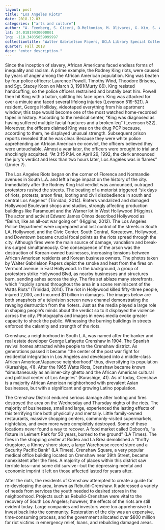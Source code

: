 ```yaml
---
layout: post
title: "Los Angeles Riots"
date: 2018-12-03
categories: ["arts and culture"]
author: "A. Feenberg, S. Ciceri, D.Melkonian, M. Olivares, G. Kim, S. Arikati"
lat: 34.01819930000001
lng: -118.34035059999997
collectiontitle: "Walter Gabrielson Papers, UCLA Library Special Collections"
quarter: Fall 2018
desc: "enter description."
---
```


Since the inception of slavery, African Americans faced endless forms of inequality and racism. A prime example, the Rodney King riots, were caused by years of anger among the African American population. King was beaten by four police officers: Laurence Powell, Timothy Wind, Theodore Briseno, and Sgt. Stacey Koon on March 3, 1991(Murty 86). King resisted handcuffing, so the police officers restrained and brutally beat him. Powell then hit King with a baton, splitting his face open. King was attacked for over a minute and faced several lifelong injuries (Levenson 519-521). A resident, George Holliday, videotaped everything from his apartment window; this tape would become one of the most watched home-recorded tapes in history. According to the medical center, “King was diagnosed as having suffered multiple facial fractures and a broken leg” (Levenson 522). Moreover, the officers claimed King was on the drug PCP because, according to them, he displayed unusual strength. Subsequent prison reports revealed that he was clear. Because they were white police apprehending an African American ex-convict, the officers believed they were untouchable. Almost a year later, the officers were brought to trial and shockingly acquitted. “At 3:15 P.M. on April 29, 1992, the clerk announced the jury's verdict and less than two hours later, Los Angeles was in flames” (Linder 7).

The Los Angeles Riots began on the corner of Florence and Normandie avenues in South L.A. and left a huge impact on the history of the city. Immediately after the Rodney King trial verdict was announced, outraged protestors rushed the streets. The beating of a motorist triggered “six days of riots, protests, arson fires, looting and civil disobedience in south and central Los Angeles” (Trinidad, 2014). Rioters vandalized and damaged Hollywood Boulevard shops and studios, strongly affecting production buildings like Paramount and the Warner lot in West Hollywood (Higgins). The actor and activist Edward James Olmos described Hollywood as “Beirut, like an all-out war going on” (Higgins, 2012). The Los Angeles Police Department were unprepared and lost control of the streets in South LA, Hollywood, and the Civic Center. South Central, Koreatown, Hollywood, and Downtown became crucial focal points as the riots spread through the city. Although fires were the main source of damage, vandalism and break-ins surged simultaneously. One consequence of the arson was the destruction of  Korean-owned businesses, increasing tensions between African American residents and Korean business owners. The photos taken by Walter Gabrielson Papers depict the smoke and heat from the fires on Vermont avenue in East Hollywood. In the background, a group of protestors strike Hollywood Blvd, as nearby businesses and structures burn, sending ashes across the sky. The fire set ablaze many storefronts, which “rapidly spread throughout the area in a scene reminiscent of the Watts Riots” (Trinidad, 2014). The riot in Hollywood killed fifty-three people, injured 2,000, and incurred $1 billion in damages. The images below are both snapshots of a television screen news channel demonstrating the ravaging destruction from the rioters. Just as the media played a large role in shaping people’s minds about the verdict so to it displayed the violence across the city. Photographs and images in news media evoke greater capacity to shock the public. Witnessing the burning buildings in streets enforced the calamity and strength of the riots. 

Crenshaw, a neighborhood in South L.A, was named after the banker and real estate developer George Lafayette Crenshaw in 1904. The Spanish revival homes attracted white people to the Crenshaw district. As generations passed it became “the center of the post war fight for residential integration in Los Angeles and developed into a middle-class African American/Japanese neighborhood” thus, diversifying its population (Kurashige, 41). After the 1965 Watts Riots, Crenshaw became known “simultaneously as an inner-city ghetto and the African American cultural and political center of Los Angeles” (Kurashige, 41). As of today, Crenshaw is a majority African American neighborhood with prevalent Asian businesses, but with a significant and growing Latino population.

The Crenshaw District endured serious damage after looting and fires destroyed the area on the Wednesday and Thursday nights of the riots. The majority of businesses, small and large, experienced the lasting effects of this terrifying time both physically and mentally. Little family-owned restaurants, massive shopping centers, commonly-visited supermarkets, nightclubs, and even more were completely destroyed. Some of these locations never found a way to recover. A food market called Dobson’s, “a fixture in Leimert Park for 50 years, burned to the ground” (LA Times). The fires in the shopping center at Rodeo and La Brea demolished a “thrifty drugstore, a Kinney shore store, a large Warehouse record store and a Security Pacific Bank” (LA Times).  Crenshaw Square, a very popular medical office building located on Crenshaw near 39th Street, became nonexistent after the fires. A majority of places within this district saw terrible loss--and some did survive--but the depressing mental and economic imprint it left on those affected lasted for years after. 

After the riots, the residents of Crenshaw attempted to create a guide for re-developing the area, known as Rebuild-Crenshaw. It addressed a variety of needs from services the youth needed to desired stores in the neighborhood. Projects such as Rebuild-Crenshaw were vital to the recovery of South Los Angeles; however, the effects of the riots are still evident today. Large companies and investors were too apprehensive to invest back into the community. Restoration of the city was an expensive, time-consuming process, and the government allocated over $800 million for riot victims in emergency relief, loans, and rebuilding damaged areas. 
